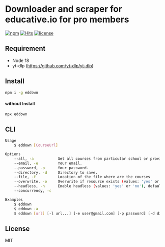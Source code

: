 # Downloader and scraper for educative.io for pro members

[![npm](https://badgen.net/npm/v/eddown)](https://www.npmjs.com/package/eddown)
[![Hits](https://hits.seeyoufarm.com/api/count/incr/badge.svg?url=https%3A%2F%2Fgithub.com%2Fmuhamed-didovic%2Feddown&count_bg=%2379C83D&title_bg=%23555555&icon=&icon_color=%23E7E7E7&title=hits&edge_flat=false)](https://hits.seeyoufarm.com)
[![license](https://flat.badgen.net/github/license/muhamed-didovic/eddown)](https://github.com/muhamed-didovic/eddown/blob/main/LICENSE)

## Requirement
- Node 18
- yt-dlp (https://github.com/yt-dlp/yt-dlp)

## Install
```sh
npm i -g eddown
```

#### without Install
```sh
npx eddown
```

## CLI
```sh
Usage
    $ eddown [CourseUrl]

Options
    --all, -a           Get all courses from particular school or provider.
    --email, -e         Your email.
    --password, -p      Your password.
    --directory, -d     Directory to save.
    --file, -f          Location of the file where are the courses
    --overwrite, -o     Overwrite if resource exists (values: 'yes' or 'no'), default value is 'no'
    --headless, -h      Enable headless (values: 'yes' or 'no'), default value is 'yes'
    --concurrency, -c

Examples
    $ eddown
    $ eddown -a
    $ eddown [url] [-l url...] [-e user@gmail.com] [-p password] [-d dirname] [-c number] [-o yes or no] [-h yes or no]
```

## License
MIT
